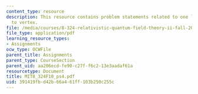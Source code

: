 ```yaml
---
content_type: resource
description: This resource contains problem statements related to one loop correction
  to vertex.
file: /media/courses/8-324-relativistic-quantum-field-theory-ii-fall-2010/391419fbd42b66a461ff103b250c255c_MIT8_324F10_ps4.pdf
file_type: application/pdf
learning_resource_types:
- Assignments
ocw_type: OCWFile
parent_title: Assignments
parent_type: CourseSection
parent_uid: aa206ecd-fe90-c27f-f6c2-13e3aadaf61a
resourcetype: Document
title: MIT8_324F10_ps4.pdf
uid: 391419fb-d42b-66a4-61ff-103b250c255c
---
```

